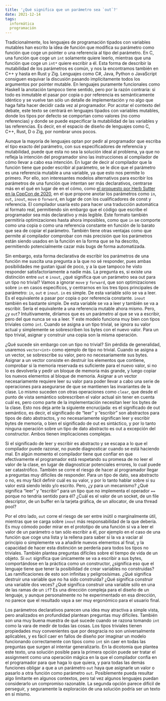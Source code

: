 ```yaml
---
title: '¿Qué significa que un parámetro sea `out`?'
date: 2021-12-14
tags:
  informática
  programación
---
```

Tradicionalmente, los lenguajes de programación tipados con variables mutables han escrito la idea de función que modifica su parámetro como función que coge un pointer o una referencia al tipo del parámetro. En C, una función que coge un `int` solamente quiere leerlo, mientras que una función que coge un `int*` quiere escribir a él. Esta forma de describir la mutabilidad de los parámetros es común, y nos la encontramos también en C++ y hasta en Rust y Zig. Lenguajes como C#, Java, Python o JavaScript consiguen esquivar la discusión pasando implícitamente todos los argumentos por pointer mutable. En lenguajes puramente funcionales como Haskell la anotación tampoco tiene sentido, pero por la razón contraria: si todo es inmutable el pasar por copia o por referencia es semánticamente idéntico y se vuelve tan sólo un detalle de implementación y no algo que haga falta hacer decidir cada vez al programador. Por acotar el contexto del debate, este texto se centrará en lenguajes tipados con variables mutables, donde los tipos por defecto se comportan como valores (no como referencias) y donde se puede especificar la mutabilidad de las variables y las referencias. Es decir, en el espacio de diseño de lenguajes como C, C++, Rust, D o Zig, por nombrar unos pocos.

Aunque la mayoría de lenguajes optan por pedir al programador que escriba el tipo exacto del parámetro, con sus especificadores de referencia y mutabilidad, puede que esta no sea la solución ideal al problema, ya que no refleja la intención del programador sino las instrucciones al compilador de cómo llevar a cabo esa intención. En lugar de decir al compilador que la función tiene que poder escribir al parámetro, se le dice que el parámetro es una referencia mutable a una variable, ya que esto nos permite lo primero. Por ello, son interesantes modelos alternativos para escribir los parámetros de una función que intentan ser más declarativos, centrarse más en el qué en lugar de en el cómo, como [el propuesto por Herb Sutter en la CppCon de 2020](https://www.youtube.com/watch?v=6lurOCdaj0Y), en el que propone anotar los parámetros como `in`, `out`, `inout`, `move` o `forward`, en lugar de con los cualificadores de const y referencia.  El compilador usaría esto para hacer una traducción automática al formato real, permitiendo sin embargo que el código que escribe el programador sea más declarativo y más legible. Este formato también permitiría optimizaciones hasta ahora imposibles, como que `in` se comporte como una copia o como una referencia constante en función de lo barato que sea de copiar el parámetro. También tiene otras ventajas como que permite al compilador comprobar con más precisión que los parámetros están siendo usados en la función en la forma que se ha descrito, permitiendo potencialmente cazar más bugs de forma automatizada.

Sin embargo, esta forma declarativa de escribir los parámetros de una función me suscita una pregunta a la que no sé responder, pues ambas posibilidades me gustan igual de poco, y a la que tampoco he visto responder satisfactoriamente a nadie más. La pregunta es, si existe una distinción entre `out` e `inout`, ¿qué significa que un parámetro sea out para un tipo no trivial? Vamos a ignorar `move` y `forward`, que son optimizaciones sobre `in` en casos específicos, y centrarnos en los tres tipos principales de parámetro: `in`, `out` e `inout`. `in` es simple. De esta variable sólo se va a leer. Es el equivalente a pasar por copia o por referencia constante. `inout` también es bastante simple. De esta variable se va a leer y también se va a escribir. Sería el equivalente a una referencia mutable ahora mismo. Pero, ¿y `out`? Intuitivamente, diríamos que es un parámetro al que se va a escribir, pero del que nunca se va a leer. Y este modelo funciona muy bien con tipos triviales como `int`. Cuando se asigna a un tipo trivial, se ignora su valor actual y simplemente se sobrescriben los bytes con el nuevo valor. Para un tipo trivial, asignar y construir una copia son la misma operación.

¿Qué sucede sin embargo con un tipo no trivial? Sin pérdida de generalidad, usaremos `vector<int>` como ejemplo de tipo no trivial. Cuando se asigna a un vector, se sobrescribe su valor, pero no necesariamente sus bytes. Asignar a un vector consiste en destruir los elementos que contiene, comprobar si la memoria reservada es suficiente para el nuevo valor, si no lo es devolverla y pedir un bloque de memoria más grande, y luego copiar los nuevos elementos al bloque de memoria. Asignar a un vector necesariamente requiere leer su valor para poder llevar a cabo una serie de operaciones para asegurarse de que se mantienen las invariantes de la clase. Lo mismo suceden con otras operaciones como `clear`, que desde el punto de vista semántico sobrescriben el valor actual sin tener en cuenta cuál es, pero como parte de la implementación necesitan leer los bytes de la clase. Esto nos deja ante la siguiente encrucijada: es el significado de out semántico, es decir, el significado de “leer” y “escribir” son abstractos para tipos de dato abstractos, y no necesariamente significan leer y escribir bytes de memoria, o bien el significado de out es sintáctico, y por lo tanto ninguna operación sobre un tipo de dato abstracto es out a excepción del constructor. Ambos tienen implicaciones complejas.

Si el significado de leer y escribir es abstracto y se escapa a lo que el compilador puede razonar, no puede diagnosticar cuando se está haciendo mal. En algún momento el compilador tiene que confiar en que efectivamente el programador está respetando su promesa de no leer el valor de la clase, en lugar de diagnosticar potenciales errores, lo cual puede ser catastrófico. También se corre el riesgo de hacer al programador llegar a preguntas muy difíciles de responder. Para un tipo de dato, sea abstracto o no, es muy fácil definir cuál es su valor, y por lo tanto hablar sobre si su valor está siendo leído y/o escrito. Pero, ¿y para un mecanismo? ¿Qué significa “leer” y “escribir” para un tipo que no implementa el operador `==` porque no tendría sentido para él? ¿Cuál es el valor de un socket, de un file descriptor, de un buffer en la tarjeta gráfica, de un allocator, de una thread pool?

Por el otro lado, `out` corre el riesgo de ser entre inútil o marginalmente útil, mientras que se carga sobre `inout` más responsabilidad de la que debería. Es muy cómodo poder mirar en el prototipo de una función si va a leer el valor de un parámetro o tan sólo escribir a él, por ejemplo en el caso de una función que coge una lista y la rellena para saber si la va a vaciar al principio o simplemente va a añadirle nuevos elementos al final, y la capacidad de hacer esta distinción se perdería para todos los tipos no triviales. También plantea preguntas difíciles sobre el tiempo de vida de un objeto. Si `out` significa que únicamente se va a escribir a sus bytes, comportándose en la práctica como un constructor, ¿significa eso que el lenguaje tiene que tener la posibilidad de crear variables no construidas? Las ramificaciones de esto son infinitas y peligrosísimas. ¿Qué significa destruir una variable que no ha sido construida? ¿Qué significa construir una variable dos veces? ¿Qué significa construir una variable sólo en una de las ramas de un `if`? Es una dirección compleja para el diseño de un lenguaje, y aunque personalmente no he experimentado en esa dirección, no parece que el resultado vaya a ser muy ergonómico para el usuario final.

Los parámetros declarativos parecen una idea muy atractiva a simple vista, pero analizados en profundidad plantean preguntas muy difíciles. También son una muy buena muestra de qué sucede cuando se razona tomando `int` como la vara de medir de todas las cosas. Los tipos triviales tienen propiedades muy convenientes que por desgracia no son universalmente aplicables, y es fácil caer en fallos de diseño por imaginar un modelo funcionando correctamente con tipos como `int` sin caer en todas las preguntas que surgen al intentar generalizarlo. En la dicotomía que plantea este texto, una solución posible para la primera opción puede ser tratar el assignment como una operación mágica en la que el compilador confía en el programador para que haga lo que quiera, y para todas las demás funciones obligar a que a un parámetro `out` haya que asignarle un valor o pasarlo a otra función como parámetro `out`. Posiblemente pueda resultar algo limitante en algunos contextos, pero tal vez algunos lenguajes puedan considerarlo un compromiso razonable. La segunda opción parece difícil de perseguir, y seguramente la exploración de una solución podría ser un texto en sí mismo.
